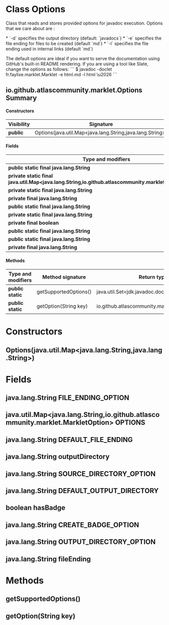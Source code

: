 Class Options
=============
Class that reads and stores provided options for javadoc execution. Options that we care about
 are :

 <p>* `-d` specifies the output directory (default: `javadocs`) * `-e` specifies the file ending
 for files to be created (default `md`) * `-l` specifies the file ending used in internal links
 (default `md`)

 <p> The default options are ideal if you want to serve the documentation using GitHub's
 built-in README rendering. If you are using a tool like Slate, change the options as follows: ```
 $ javadoc -doclet fr.faylixe.marklet.Marklet -e html.md -l html \u2026 ```

io.github.atlascommunity.marklet.Options Summary
-------
#### Constructors
| Visibility | Signature                                                 |
| ---------- | --------------------------------------------------------- |
| **public** | Options(java.util.Map<java.lang.String,java.lang.String>) |
#### Fields
| Type and modifiers                                                                                      | Field name               |
| ------------------------------------------------------------------------------------------------------- | ------------------------ |
| **public static final java.lang.String**                                                                | FILE_ENDING_OPTION       |
| **private static final java.util.Map<java.lang.String,io.github.atlascommunity.marklet.MarkletOption>** | OPTIONS                  |
| **private static final java.lang.String**                                                               | DEFAULT_FILE_ENDING      |
| **private final java.lang.String**                                                                      | outputDirectory          |
| **public static final java.lang.String**                                                                | SOURCE_DIRECTORY_OPTION  |
| **private static final java.lang.String**                                                               | DEFAULT_OUTPUT_DIRECTORY |
| **private final boolean**                                                                               | hasBadge                 |
| **public static final java.lang.String**                                                                | CREATE_BADGE_OPTION      |
| **public static final java.lang.String**                                                                | OUTPUT_DIRECTORY_OPTION  |
| **private final java.lang.String**                                                                      | fileEnding               |
#### Methods
| Type and modifiers | Method signature      | Return type                                     |
| ------------------ | --------------------- | ----------------------------------------------- |
| **public static**  | getSupportedOptions() | java.util.Set<jdk.javadoc.doclet.Doclet.Option> |
| **public static**  | getOption(String key) | io.github.atlascommunity.marklet.MarkletOption  |

Constructors
============
Options(java.util.Map<java.lang.String,java.lang.String>)
---------------------------------------------------------


Fields
======
java.lang.String FILE_ENDING_OPTION
-----------------------------------

java.util.Map<java.lang.String,io.github.atlascommunity.marklet.MarkletOption> OPTIONS
--------------------------------------------------------------------------------------

java.lang.String DEFAULT_FILE_ENDING
------------------------------------

java.lang.String outputDirectory
--------------------------------

java.lang.String SOURCE_DIRECTORY_OPTION
----------------------------------------

java.lang.String DEFAULT_OUTPUT_DIRECTORY
-----------------------------------------

boolean hasBadge
----------------

java.lang.String CREATE_BADGE_OPTION
------------------------------------

java.lang.String OUTPUT_DIRECTORY_OPTION
----------------------------------------

java.lang.String fileEnding
---------------------------


Methods
=======
getSupportedOptions()
---------------------

getOption(String key)
---------------------


